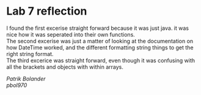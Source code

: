 # Lab 7 reflection

  
I found the first excerise straight forward because it was just java. it was nice how it was seperated into their own functions. 
<br>
The second excerise was just a matter of looking at the documentation on how DateTime worked, and the different formatting string things to get the right string format.
<br>
The third excerice was straight forward, even though it was confusing with all the brackets and objects with within arrays.
<br>

_Patrik Bolander_<br>
_pbol970_
